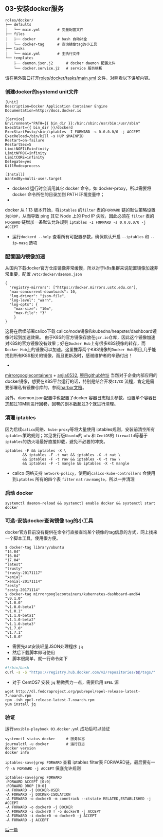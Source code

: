 ## 03-安装docker服务

```{.python .input}
roles/docker/
├── defaults
│   └── main.yml		# 变量配置文件
├── files
│   ├── docker			# bash 自动补全
│   └── docker-tag		# 查询镜像tag的小工具
├── tasks
│   └── main.yml		# 主执行文件
└── templates	
    ├── daemon.json.j2		# docker daemon 配置文件
    └── docker.service.j2	# service 服务模板
```

请在另外窗口打开[roles/docker/tasks/main.yml](../../roles/docker/tasks/main.yml)
文件，对照看以下讲解内容。

### 创建docker的systemd unit文件

```{.python .input}
[Unit]
Description=Docker Application Container Engine
Documentation=http://docs.docker.io

[Service]
Environment="PATH={{ bin_dir }}:/bin:/sbin:/usr/bin:/usr/sbin"
ExecStart={{ bin_dir }}/dockerd
ExecStartPost=/sbin/iptables -I FORWARD -s 0.0.0.0/0 -j ACCEPT
ExecReload=/bin/kill -s HUP $MAINPID
Restart=on-failure
RestartSec=5
LimitNOFILE=infinity
LimitNPROC=infinity
LimitCORE=infinity
Delegate=yes
KillMode=process

[Install]
WantedBy=multi-user.target
```

+ dockerd 运行时会调用其它 docker 命令，如 docker-proxy，所以需要将 docker 命令所在的目录加到 PATH 环境变量中；
+
docker 从 1.13 版本开始，将`iptables` 的`filter` 表的`FORWARD` 链的默认策略设置为`DROP`，从而导致 ping
其它 Node 上的 Pod IP 失败，因此必须在 `filter` 表的`FORWARD` 链增加一条默认允许规则 `iptables -I FORWARD
-s 0.0.0.0/0 -j ACCEPT`
+ 运行`dockerd --help` 查看所有可配置参数，确保默认开启 `--iptables` 和
`--ip-masq` 选项

### 配置国内镜像加速

从国内下载docker官方仓库镜像非常缓慢，所以对于k8s集群来说配置镜像加速非常重要，配置
`/etc/docker/daemon.json`

```{.python .input}
{
  "registry-mirrors": ["https://docker.mirrors.ustc.edu.cn"],
  "max-concurrent-downloads": 10,
  "log-driver": "json-file",
  "log-level": "warn",
  "log-opts": {
    "max-size": "10m",
    "max-file": "3"
    }
}
```

这将在后续部署calico下载 calico/node镜像和kubedns/heapster/dashboard镜像时起到加速效果。
由于K8S的官方镜像存放在`gcr.io`仓库，因此这个镜像加速对K8S的官方镜像没有效果；好在`Docker
Hub`上有很多K8S镜像的转存，而`Docker Hub`上的镜像可以加速。这里推荐两个K8S镜像的`Docker
Hub`项目,几乎能找到所有K8S相关的镜像，而且更新及时，感谢维护者的辛勤付出！

+
[mirrorgooglecontainers](https://hub.docker.com/u/mirrorgooglecontainers/)
+
[anjia0532](https://hub.docker.com/u/anjia0532/),
[项目github地址](https://github.com/anjia0532/gcr.io_mirror)
当然对于企业内部应用的docker镜像，想要在K8S平台运行的话，特别是结合开发`CI/CD`
流程，肯定是需要部署私有镜像仓库的，参阅[harbor文档](../guide/harbor.md)。

另外，daemon.json配置中也配置了docker
容器日志相关参数，设置单个容器日志超过10M则进行回卷，回卷的副本数超过3个就进行清理。

### 清理 iptables
因为后续`calico`网络、`kube-proxy`等将大量使用
iptables规则，安装前清空所有`iptables`策略规则；常见发行版`Ubuntu`的 `ufw` 和 `CentOS`的
`firewalld`等基于`iptables`的防火墙最好直接卸载，避免不必要的冲突。

```{.python .input}
iptables -F && iptables -X \
        && iptables -F -t nat && iptables -X -t nat \
        && iptables -F -t raw && iptables -X -t raw \
        && iptables -F -t mangle && iptables -X -t mangle
```

+ calico 网络支持 `network-policy`，使用的`calico-kube-controllers` 会使用到`iptables`
所有的四个表 `filter` `nat` `raw` `mangle`，所以一并清理

### 启动 docker

```{.python .input}
systemctl daemon-reload && systemctl enable docker && systemctl start docker
```

### 可选-安装docker查询镜像 tag的小工具
docker官方目前没有提供在命令行直接查询某个镜像的tag信息的方式，网上找来一个脚本工具，使用很方便。

```{.python .input}
$ docker-tag library/ubuntu
"14.04"
"16.04"
"17.04"
"latest"
"trusty"
"trusty-20171117"
"xenial"
"xenial-20171114"
"zesty"
"zesty-20171114"
$ docker-tag mirrorgooglecontainers/kubernetes-dashboard-amd64
"v0.1.0"
"v1.0.0"
"v1.0.0-beta1"
"v1.0.1"
"v1.1.0-beta1"
"v1.1.0-beta2"
"v1.1.0-beta3"
"v1.7.0"
"v1.7.1"
"v1.8.0"
``` 
+ 需要先apt安装轻量JSON处理程序 `jq`
+ 然后下载脚本即可使用
+ 脚本很简单，就一行命令如下

``` bash
#!/bin/bash
curl -s -S "https://registry.hub.docker.com/v2/repositories/$@/tags/" | jq '."results"[]["name"]' |sort
```

+ 对于 CentOS7 安装 `jq` 稍微费力一点，需要启用 `EPEL` 源

```{.python .input}
wget http://dl.fedoraproject.org/pub/epel/epel-release-latest-7.noarch.rpm
rpm -ivh epel-release-latest-7.noarch.rpm
yum install jq
```

### 验证

运行`ansible-playbook 03.docker.yml` 成功后可以验证

```{.python .input}
systemctl status docker 	# 服务状态
journalctl -u docker 		# 运行日志
docker version
docker info
```

`iptables-save|grep FORWARD` 查看 iptables filter表 FORWARD链，最后要有一个 `-A FORWARD -j
ACCEPT` 保底允许规则

```{.python .input}
iptables-save|grep FORWARD
:FORWARD ACCEPT [0:0]
:FORWARD DROP [0:0]
-A FORWARD -j DOCKER-USER
-A FORWARD -j DOCKER-ISOLATION
-A FORWARD -o docker0 -m conntrack --ctstate RELATED,ESTABLISHED -j ACCEPT
-A FORWARD -o docker0 -j DOCKER
-A FORWARD -i docker0 ! -o docker0 -j ACCEPT
-A FORWARD -i docker0 -o docker0 -j ACCEPT
-A FORWARD -j ACCEPT
```

[后一篇](04-install_kube_master.md)
